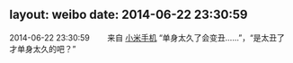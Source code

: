 layout: weibo
date: 2014-06-22 23:30:59
---
<meta name="referrer" content="no-referrer" />

2014-06-22 23:30:59  &nbsp;&nbsp;&nbsp;&nbsp;&nbsp;&nbsp; 来自 <a href="http://app.weibo.com/t/feed/22zMnn" rel="nofollow">小米手机</a>
“单身太久了会变丑……”，“是太丑了才单身太久的吧？” ​​​
